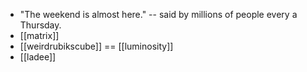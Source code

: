 - "The weekend is almost here." -- said by millions of people every a Thursday.
- [[matrix]]
- [[weirdrubikscube]] == [[luminosity]]
- [[ladee]]
